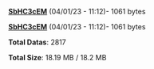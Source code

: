 [**SbHC3cEM**](/data/SbHC3cEM.txt) (04/01/23 - 11:12)- 1061 bytes

[**SbHC3cEM**](/data/SbHC3cEM.txt) (04/01/23 - 11:12)- 1061 bytes

**Total Datas**: 2817

**Total Size**: 18.19 MB / 18.2 MB